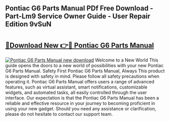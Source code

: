 ## Pontiac G6 Parts Manual PDf Free Download - Part-Lm9 Service Owner Guide - User Repair Edition 9vSuN

# <h2><a href="http://bc49695.oget.top/?id=Pontiac+G6+Parts+Manual">🔗Download New 👉🔴 Pontiac G6 Parts Manual</a></h2>

[![Pontiac G6 Parts Manual new download](https://i.imgur.com/5g1atiW.png)](http://bc49695.oget.top/?id=Pontiac+G6+Parts+Manual)
Welcome to a New World This guide opens the doors to a new world of possibilities with your new Pontiac G6 Parts Manual. Safety First Pontiac G6 Parts Manual, Always This product is designed with safety in mind. Please follow all safety precautions when operating it. Pontiac G6 Parts Manual offers users a range of advanced features, such as virtual assistant, smart notifications, customizable widgets, and automated tasks, all easily controlled through the user interface. Our expectation is that the Pontiac G6 Parts Manual has been a reliable and effective resource in your journey to becoming proficient in using your new gadget. Should you need any assistance or clarification, please do not hesitate to contact our support team.
